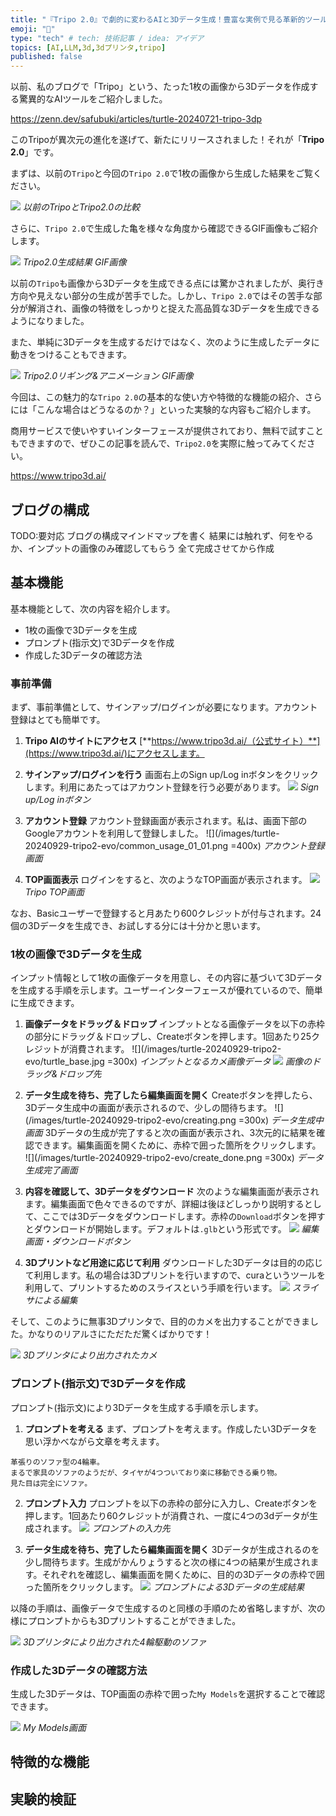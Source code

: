 ```yaml
---
title: "『Tripo 2.0』で劇的に変わるAIと3Dデータ生成！豊富な実例で見る革新的ツール"
emoji: "🐢"
type: "tech" # tech: 技術記事 / idea: アイデア
topics: [AI,LLM,3d,3dプリンタ,tripo]
published: false
---
```

以前、私のブログで「Tripo」という、たった1枚の画像から3Dデータを作成する驚異的なAIツールをご紹介しました。

https://zenn.dev/safubuki/articles/turtle-20240721-tripo-3dp


このTripoが異次元の進化を遂げて、新たにリリースされました！それが「**Tripo 2.0**」です。

まずは、以前の`Tripo`と今回の`Tripo 2.0`で1枚の画像から生成した結果をご覧ください。

![](/images/turtle-20240929-tripo2-evo/comp_kame.png)
*以前のTripoとTripo2.0の比較*

さらに、`Tripo 2.0`で生成した亀を様々な角度から確認できるGIF画像もご紹介します。

![](/images/turtle-20240929-tripo2-evo/kame_gif.gif)
*Tripo2.0生成結果 GIF画像*

以前の`Tripo`も画像から3Dデータを生成できる点には驚かされましたが、奥行き方向や見えない部分の生成が苦手でした。しかし、`Tripo 2.0`ではその苦手な部分が解消され、画像の特徴をしっかりと捉えた高品質な3Dデータを生成できるようになりました。

また、単純に3Dデータを生成するだけではなく、次のように生成したデータに動きをつけることもできます。

![](/images/turtle-20240929-tripo2-evo/rig_walk_gif.gif)
*Tripo2.0リギング&アニメーション GIF画像*

今回は、この魅力的な`Tripo 2.0`の基本的な使い方や特徴的な機能の紹介、さらには「こんな場合はどうなるのか？」といった実験的な内容もご紹介します。

商用サービスで使いやすいインターフェースが提供されており、無料で試すこともできますので、ぜひこの記事を読んで、`Tripo2.0`を実際に触ってみてください。

https://www.tripo3d.ai/

## ブログの構成

TODO:要対応
ブログの構成マインドマップを書く
結果には触れず、何をやるか、インプットの画像のみ確認してもらう
全て完成させてから作成

## 基本機能

基本機能として、次の内容を紹介します。

- 1枚の画像で3Dデータを生成
- プロンプト(指示文)で3Dデータを作成
- 作成した3Dデータの確認方法

### 事前準備

まず、事前準備として、サインアップ/ログインが必要になります。アカウント登録はとても簡単です。

1. **Tripo AIのサイトにアクセス**
[**https://www.tripo3d.ai/（公式サイト）**](https://www.tripo3d.ai/)にアクセスします。

2. **サインアップ/ログインを行う**
画面右上のSign up/Log inボタンをクリックします。利用にあたってはアカウント登録を行う必要があります。
![](/images/turtle-20240929-tripo2-evo/common_usage_00.png)
*Sign up/Log inボタン*

3. **アカウント登録**
アカウント登録画面が表示されます。私は、画面下部のGoogleアカウントを利用して登録しました。
![](/images/turtle-20240929-tripo2-evo/common_usage_01_01.png =400x)
*アカウント登録画面*

4. **TOP画面表示**
ログインをすると、次のようなTOP画面が表示されます。
![](/images/turtle-20240929-tripo2-evo/common_usage_01.png)
*Tripo TOP画面*

なお、Basicユーザーで登録すると月あたり600クレジットが付与されます。24個の3Dデータを生成でき、お試しする分には十分かと思います。

### 1枚の画像で3Dデータを生成

インプット情報として1枚の画像データを用意し、その内容に基づいて3Dデータを生成する手順を示します。ユーザーインターフェースが優れているので、簡単に生成できます。

1. **画像データをドラッグ＆ドロップ**
インプットとなる画像データを以下の赤枠の部分にドラッグ＆ドロップし、Createボタンを押します。1回あたり25クレジットが消費されます。
![](/images/turtle-20240929-tripo2-evo/turtle_base.jpg =300x)
*インプットとなるカメ画像データ*
![](/images/turtle-20240929-tripo2-evo/image_usage_01_select.png)
*画像のドラッグ&ドロップ先*

2. **データ生成を待ち、完了したら編集画面を開く**
Createボタンを押したら、3Dデータ生成中の画面が表示されるので、少しの間待ちます。
![](/images/turtle-20240929-tripo2-evo/creating.png =300x)
*データ生成中画面*
3Dデータの生成が完了すると次の画面が表示され、3次元的に結果を確認できます。編集画面を開くために、赤枠で囲った箇所をクリックします。
![](/images/turtle-20240929-tripo2-evo/create_done.png =300x)
*データ生成完了画面*

3. **内容を確認して、3Dデータをダウンロード**
次のような編集画面が表示されます。編集画面で色々できるのですが、詳細は後ほどしっかり説明するとして、ここでは3Dデータをダウンロードします。赤枠の`Download`ボタンを押すとダウンロードが開始します。デフォルトは`.glb`という形式です。
![](/images/turtle-20240929-tripo2-evo//image_usage_02_select.png)
*編集画面・ダウンロードボタン*

4. **3Dプリントなど用途に応じて利用**
ダウンロードした3Dデータは目的の応じて利用します。私の場合は3Dプリントを行いますので、curaというツールを利用して、プリントするためのスライスという手順を行います。
![](/images/turtle-20240929-tripo2-evo/image_usage_03.png)
*スライサによる編集*

そして、このように無事3Dプリンタで、目的のカメを出力することができました。かなりのリアルさにただただ驚くばかりです！

![](/images/turtle-20240929-tripo2-evo/3dp_kame.png)
*3Dプリンタにより出力されたカメ*

### プロンプト(指示文)で3Dデータを作成

プロンプト(指示文)により3Dデータを生成する手順を示します。

1. **プロンプトを考える**
まず、プロンプトを考えます。作成したい3Dデータを思い浮かべながら文章を考えます。

```text:走行できる夢のソファ
革張りのソファ型の4輪車。
まるで家具のソファのようだが、タイヤが4つついており楽に移動できる乗り物。
見た目は完全にソファ。
```

2. **プロンプト入力**
プロンプトを以下の赤枠の部分に入力し、Createボタンを押します。1回あたり60クレジットが消費され、一度に4つの3dデータが生成されます。
![](/images/turtle-20240929-tripo2-evo/prompt_usage_01.png)
*プロンプトの入力先*

3. **データ生成を待ち、完了したら編集画面を開く**
3Dデータが生成されるのを少し間待ちます。生成がかんりょうすると次の様に4つの結果が生成されます。それぞれを確認し、編集画面を開くために、目的の3Dデータの赤枠で囲った箇所をクリックします。
![](/images/turtle-20240929-tripo2-evo/prompt_usage_02.png)
*プロンプトによる3Dデータの生成結果*

以降の手順は、画像データで生成するのと同様の手順のため省略しますが、次の様にプロンプトからも3Dプリントすることができました。

![](/images/turtle-20240929-tripo2-evo/3dp_sofa.png)
*3Dプリンタにより出力された4輪駆動のソファ*

### 作成した3Dデータの確認方法

生成した3Dデータは、TOP画面の赤枠で囲った`My Models`を選択することで確認できます。

![](/images/turtle-20240929-tripo2-evo/my_models.png)
*My Models画面*

## 特徴的な機能


## 実験的検証
